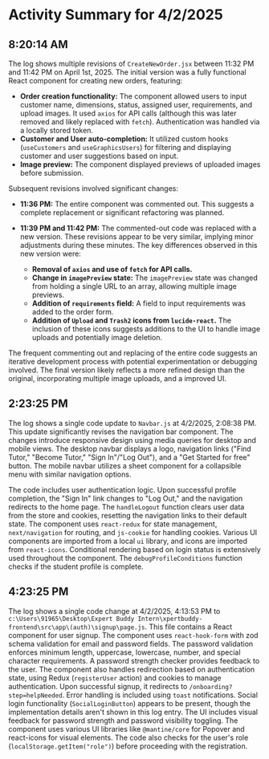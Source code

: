 # Activity Summary for 4/2/2025

## 8:20:14 AM
The log shows multiple revisions of `CreateNewOrder.jsx` between 11:32 PM and 11:42 PM on April 1st, 2025.  The initial version was a fully functional React component for creating new orders, featuring:

* **Order creation functionality:**  The component allowed users to input customer name, dimensions, status, assigned user, requirements, and upload images.  It used `axios` for API calls (although this was later removed and likely replaced with `fetch`).  Authentication was handled via a locally stored token.
* **Customer and User auto-completion:** It utilized custom hooks (`useCustomers` and `useGraphicsUsers`) for filtering and displaying customer and user suggestions based on input.
* **Image preview:**  The component displayed previews of uploaded images before submission.

Subsequent revisions involved significant changes:

* **11:36 PM:** The entire component was commented out. This suggests a complete replacement or significant refactoring was planned.
* **11:39 PM and 11:42 PM:**  The commented-out code was replaced with a new version.  These revisions appear to be very similar, implying minor adjustments during these minutes. The key differences observed in this new version were:

    * **Removal of `axios` and use of `fetch` for API calls.**
    * **Change in `imagePreview` state:**  The `imagePreview` state was changed from holding a single URL to an array, allowing multiple image previews.
    * **Addition of `requirements` field:** A field to input requirements was added to the order form.
    * **Addition of `Upload` and `Trash2` icons from `lucide-react`.**  The inclusion of these icons suggests additions to the UI to handle image uploads and potentially image deletion.


The frequent commenting out and replacing of the entire code suggests an iterative development process with potential experimentation or debugging involved. The final version likely reflects a more refined design than the original, incorporating multiple image uploads, and a improved UI.


## 2:23:25 PM
The log shows a single code update to `Navbar.js` at 4/2/2025, 2:08:38 PM.  This update significantly revises the navigation bar component.  The changes introduce responsive design using media queries for desktop and mobile views.  The desktop navbar displays a logo, navigation links ("Find Tutor," "Become Tutor," "Sign In"/"Log Out"), and a "Get Started for free" button.  The mobile navbar utilizes a sheet component for a collapsible menu with similar navigation options.

The code includes user authentication logic.  Upon successful profile completion, the "Sign In" link changes to "Log Out," and the navigation redirects to the home page.  The  `handleLogout` function clears user data from the store and cookies, resetting the navigation links to their default state.  The component uses `react-redux` for state management, `next/navigation` for routing, and `js-cookie` for handling cookies.  Various UI components are imported from a local `ui` library,  and  icons are imported from `react-icons`.  Conditional rendering based on login status is extensively used throughout the component.  The `debugProfileConditions` function checks if the student profile is complete.


## 4:23:25 PM
The log shows a single code change at 4/2/2025, 4:13:53 PM to `c:\Users\91965\Desktop\Expert Buddy Intern\xpertbuddy-frontend\src\app\(auth)\signup\page.js`.  This file contains a React component for user signup.  The component uses `react-hook-form` with zod schema validation for email and password fields.  The password validation enforces minimum length, uppercase, lowercase, number, and special character requirements.  A password strength checker provides feedback to the user.  The component also handles redirection based on authentication state, using Redux (`registerUser` action) and cookies to manage authentication.  Upon successful signup, it redirects to `/onboarding?step=helpNeeded`. Error handling is included using `toast` notifications. Social login functionality (`SocialLoginButton`) appears to be present, though the implementation details aren't shown in this log entry.  The UI includes visual feedback for password strength and password visibility toggling. The component uses various UI libraries like `@mantine/core` for Popover and react-icons for visual elements.  The code also checks for the user's role (`localStorage.getItem("role")`) before proceeding with the registration.
